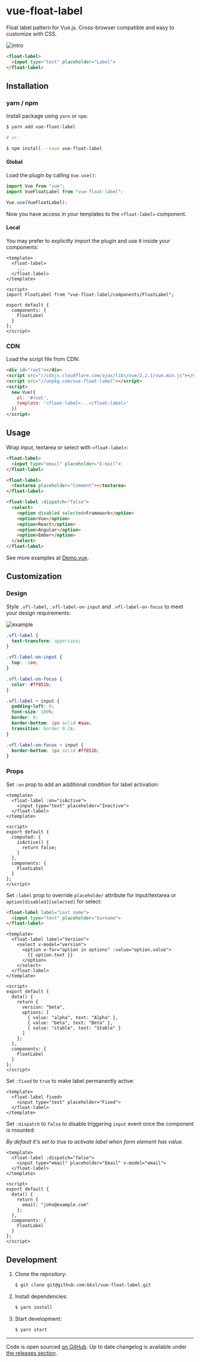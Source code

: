 # vue-float-label

Float label pattern for Vue.js. Cross-browser compatible and easy to customize
with CSS.

![intro](https://github.com/bkzl/vue-float-label/raw/master/demo/intro.gif)

```html
<float-label>
  <input type="text" placeholder="Label">
</float-label>
```

## Installation

### yarn / npm

Install package using `yarn` or `npm`:

```sh
$ yarn add vue-float-label

# or

$ npm install --save vue-float-label
```

#### Global

Load the plugin by calling `Vue.use()`:

```js
import Vue from "vue";
import VueFloatLabel from "vue-float-label";

Vue.use(VueFloatLabel);
```

Now you have access in your templates to the `<float-label>` component.

#### Local

You may prefer to explicitly import the plugin and use it inside your components:

```vue
<template>
  <float-label>
    ...
  </float-label>
</template>

<script>
import FloatLabel from "vue-float-label/components/FloatLabel";

export default {
  components: {
    FloatLabel
  }
};
</script>
```

### CDN

Load the script file from CDN:

```html
<div id="root"></div>
<script src="//cdnjs.cloudflare.com/ajax/libs/vue/2.2.1/vue.min.js"></script>
<script src="//unpkg.com/vue-float-label"></script>
<script>
  new Vue({
    el: '#root',
    template: '<float-label>...</float-label>'
  })
</script>
```

## Usage

Wrap input, textarea or select with `<float-label>`:

```html
<float-label>
  <input type="email" placeholder="E-mail">
</float-label>

<float-label>
  <textarea placeholder="Comment"></textarea>
</float-label>

<float-label :dispatch="false">
  <select>
    <option disabled selected>Framework</option>
    <option>Vue</option>
    <option>React</option>
    <option>Angular</option>
    <option>Ember</option>
  </select>
</float-label>
```

See more examples at [Demo.vue](https://github.com/bkzl/vue-float-label/blob/master/demo/Demo.vue).

## Customization

### Design

Style `.vfl-label`, `.vfl-label-on-input` and `.vfl-label-on-focus`
to meet your design requirements:

![example](https://github.com/bkzl/vue-float-label/raw/master/demo/example.gif)

```css
.vfl-label {
  text-transform: uppercase;
}

.vfl-label-on-input {
  top: -1em;
}

.vfl-label-on-focus {
  color: #ff851b;
}

.vfl-label + input {
  padding-left: 0;
  font-size: 100%;
  border: 0;
  border-bottom: 2px solid #aaa;
  transition: border 0.2s;
}

.vfl-label-on-focus + input {
  border-bottom: 2px solid #ff851b;
}
```

### Props

Set `:on` prop to add an additional condition for label activation:

```vue
<template>
  <float-label :on="isActive">
    <input type="text" placeholder="Inactive">
  </float-label>
</template>

<script>
export default {
  computed: {
    isActive() {
      return false;
    }
  },
  components: {
    FloatLabel
  }
};
</script>
```

Set `:label` prop to override `placeholder` attribute for input/textarea or
`option[disabled][selected]` for select:

```html
<float-label label="Last name">
  <input type="text" placeholder="Surname">
</float-label>
```

```vue
<template>
  <float-label label="Version">
    <select v-model="version">
      <option v-for="option in options" :value="option.value">
        {{ option.text }}
      </option>
    </select>
  </float-label>
</template>

<script>
export default {
  data() {
    return {
      version: "beta",
      options: [
        { value: "alpha", text: "Alpha" },
        { value: "beta", text: "Beta" },
        { value: "stable", text: "Stable" }
      ]
    };
  },
  components: {
    FloatLabel
  }
};
</script>
```

Set `:fixed` to `true` to make label permanently active:

```vue
<template>
  <float-label fixed>
    <input type="text" placeholder="Fixed">
  </float-label>
</template>
```

Set `:dispatch` to `false` to disable triggering `input` event
once the component is mounted:

_By default it's set to true to activate label when form element has value._

```vue
<template>
  <float-label :dispatch="false">
    <input type="email" placeholder="Email" v-model="email">
  </float-label>
</template>

<script>
export default {
  data() {
    return {
      email: "john@example.com"
    };
  },
  components: {
    FloatLabel
  }
};
</script>
```

## Development

1.  Clone the repository:

    ```sh
    $ git clone git@github.com:bkzl/vue-float-label.git
    ```

2.  Install dependencies:

    ```sh
    $ yarn install
    ```

3.  Start development:

    ```sh
    $ yarn start
    ```

---

Code is open sourced [on GitHub](https://github.com/bkzl/vue-float-label). Up to date changelog is available under [the releases section](https://github.com/bkzl/vue-float-label/releases).
